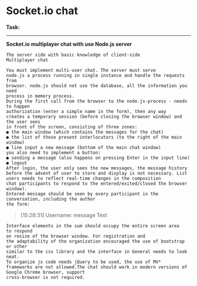 # Socket.io chat
**Task:**

****

**Socket.io multiplayer chat with use Node.js server**

    The server side with basic knowledge of client-side
    Multiplayer chat

    You must implement multi-user chat. The server must serve
    node.js a process running in single instance and handle the requests from
    browser. node.js should not use the database, all the information you need
    process in memory process.
    During the first call from the browser to the node.js-process - needs to happen
    authorization (enter a simple name in the form), then any way
    creates a temporary session (before closing the browser window) and the user sees
    in front of the screen, consisting of three zones:
    ● the main window (which contains the messages for the chat)
    ● the list of those present interlocutors (to the right of the main window)
    ● line input a new message (bottom of the main chat window)
    you also need to implement a button:
    ● sending a message (also happens on pressing Enter in the input line)
    ● logout
    After login, the user only sees the new messages, the message history
    before the advent of user to store and display is not necessary. List
    users needs to reflect real-time changes in the composition
    chat participants to respond to the entered/exited/closed the browser window).
    Entered message should be seen by every participant in the conversation, including the author
    the form:
    

> [15:28:31] Username: message Text

    Interface elements in the sum should occupy the entire screen area
    to respond
    on resize of the browser window. For registration and
    the adaptability of the organization encouraged the use of bootstrap or other
    similar to the css library and the interface in General needs to look neat.
    To organize js code needs jQuery to be used, the use of MV*
    frameworks are not allowed.The chat should work in modern versions of Google Chrome browser, support
    cross-browser is not required.

